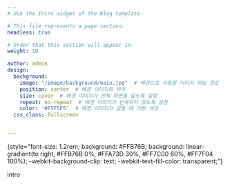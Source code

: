 ```yaml
---
# Use the Intro widget of the Blog template

# This file represents a page section.
headless: true

# Order that this section will appear in.
weight: 10

author: admin
design:
  background:
    image: "/image/background/main.jpg"  # 배경으로 사용할 이미지 파일 경로
    position: center  # 배경 이미지의 위치
    size: cover  # 배경 이미지가 전체 화면을 덮도록 설정
    repeat: no-repeat  # 배경 이미지가 반복되지 않도록 설정
    color: '#F5F5F5'  # 배경 이미지가 없을 때 기본 색상
  css_class: fullscreen


---
```


{style="font-size: 1.2rem; background: #FFB76B; background: linear-gradient(to right, #FFB76B 0%, #FFA73D 30%, #FF7C00 60%, #FF7F04 100%); -webkit-background-clip: text; -webkit-text-fill-color: transparent;"}

intro